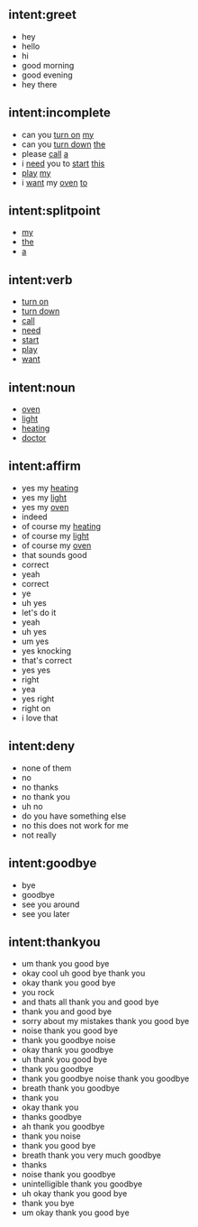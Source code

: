 ## intent:greet
- hey
- hello
- hi
- good morning
- good evening
- hey there

## intent:incomplete
- can you [turn on](verb) [my](splitpoint)
- can you [turn down](verb) [the](splitpoint)
- please [call](verb) [a](splitpoint)
- i [need](verb) you to [start](verb) [this](splitpoint)
- [play](verb) [my](splitpoint)
- i [want](verb) my [oven](noun) [to](splitpoint)  

## intent:splitpoint
- [my](splitpoint)
- [the](splitpoint)
- [a](splitpoint)

## intent:verb
- [turn on](verb)
- [turn down](verb)
- [call](verb)
- [need](verb)
- [start](verb)
- [play](verb)
- [want](verb)

## intent:noun
- [oven](noun)
- [light](noun)
- [heating](noun)
- [doctor](noun)

## intent:affirm
- yes my [heating](noun)
- yes my [light](noun)
- yes my [oven](noun)
- indeed
- of course my [heating](noun)
- of course my [light](noun)
- of course my [oven](noun)
- that sounds good
- correct
- yeah
- correct
- ye
- uh yes
- let's do it
- yeah
- uh yes
- um yes
- yes knocking
- that's correct
- yes yes
- right
- yea
- yes right
- right on
- i love that

## intent:deny
- none of them
- no
- no thanks
- no thank you
- uh no
- do you have something else
- no this does not work for me
- not really

## intent:goodbye
- bye
- goodbye
- see you around
- see you later


## intent:thankyou
- um thank you good bye
- okay cool uh good bye thank you
- okay thank you good bye
- you rock
- and thats all thank you and good bye
- thank you and good bye
- sorry about my mistakes thank you good bye
- noise thank you good bye
- thank you goodbye noise
- okay thank you goodbye
- uh thank you good bye
- thank you goodbye
- thank you goodbye noise thank you goodbye
- breath thank you goodbye
- thank you
- okay thank you
- thanks goodbye
- ah thank you goodbye
- thank you noise
- thank you good bye
- breath thank you very much goodbye
- thanks
- noise thank you goodbye
- unintelligible thank you goodbye
- uh okay thank you good bye
- thank you bye
- um okay thank you good bye
